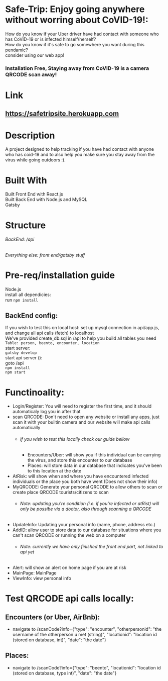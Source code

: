 # Safe-Trip: Enjoy going anywhere without worring about CoVID-19!:
How do you know if your Uber driver have had contact with someone who has CoVID-19 or is infected himself/herself? <br />
How do you know if it's safe to go somewhere you want during this pendamic? <br />
consider using our web app!
### Installation Free, Staying away from CoVID-19 is a camera QRCODE scan away!

# Link
## https://safetripsite.herokuapp.com
# Description

A project designed to help tracking if you have had contact with anyone who has coid-19 and to also help you make sure you stay away from the virus while going outdoors :).

# Built With
Built Front End with React.js <br/>
Built Back End with Node.js and MySQL <br />
Gatsby

# Structure
###### BackEnd: /api <br/>
###### Everything else: front end/gatsby stuff

# Pre-req/installation guide
Node.js <br/>
install all dependicies: <br />
 run `npm install`
 ## BackEnd config:
 If you wish to test this on local host:
 set up mysql connection in api/app.js, and change all api calls (fetch) to localhost\
We've provided create_db.sql in /api to help you build all tables you need <br />
`Table: person, beento, encounter, location` <br/>
start server: <br/>
`gatsby develop` <br />
start api server (): <br/>
goto /api  <br/>
`npm install` <br/>
`npm start`

# Functinoality:
  - Login/Register: You will need to register the first time, and it should automaticaly log you in after that
  - scan QRCODE: Don't need to open any website or install any apps, just scan it with your builtin camera and our website will make api calls automatically
    - ######  if you wish to test this locally check our guide bellow
      - Encounters/Uber: will show you if this individual can be carrying the virus, and store this encounter to our database
      - Places: will store data in our database that indicates you've been to this location at the date
  - AtRisk: will show when and where you have encountered infected individuals or the place you both have went (Does not show their info)
  - MyQRCODE: Generate your personal QRCODE to allow others to scan or create place QRCODE tourists/citizens to scan
    - ###### Note: updating you're condition (i.e. if you're infected or atRist) will only be possibe via a doctor, also through scanning a QRCODE
  - UpdateInfo: Updating your personal info (name, phone, address etc.)
  - AddID: allow user to store data to our database for situations where you can't scan QRCODE or running the web on a computer
    - ###### Note: currently we have only finished the front end part, not linked to api yet
  - Alert: will show an alert on home page if you are at risk
  - MainPage: MainPage
  - ViewInfo: view personal info

# Test QRCODE api calls locally:
## Encounters (or Uber, AirBnb):
 - navigate to /scanCode?info={"type": "encounter", "otherpersonid": "the username of the otherperson u met (string)", "locationid": "location id (stored on database, int)", "date": "the date"}
## Places:
 - navigate to /scanCode?info={"type": "beento", "locationid": "location id (stored on database, type int)", "date": "the date"}

